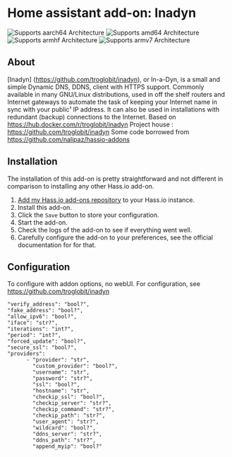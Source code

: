 # Home assistant add-on: Inadyn

![Supports aarch64 Architecture][aarch64-shield] ![Supports amd64 Architecture][amd64-shield] ![Supports armhf Architecture][armhf-shield] ![Supports armv7 Architecture][armv7-shield]

## About

[Inadyn] (https://github.com/troglobit/inadyn), or In-a-Dyn, is a small and simple Dynamic DNS, DDNS, client with HTTPS support. Commonly available in many GNU/Linux distributions, used in off the shelf routers and Internet gateways to automate the task of keeping your Internet name in sync with your public¹ IP address. It can also be used in installations with redundant (backup) connections to the Internet.
Based on https://hub.docker.com/r/troglobit/inadyn
Project house : https://github.com/troglobit/inadyn
Some code borrowed from https://github.com/nalipaz/hassio-addons

## Installation

The installation of this add-on is pretty straightforward and not different in
comparison to installing any other Hass.io add-on.

1. [Add my Hass.io add-ons repository][repository] to your Hass.io instance.
1. Install this add-on.
1. Click the `Save` button to store your configuration.
1. Start the add-on.
1. Check the logs of the add-on to see if everything went well.
1. Carefully configure the add-on to your preferences, see the official documentation for for that.

## Configuration

To configure with addon options, no webUI.
For configuration, see https://github.com/troglobit/inadyn

```
"verify_address": "bool?",
"fake_address": "bool?",
"allow_ipv6": "bool?",
"iface": "str?",
"iterations": "int?",
"period": "int?",
"forced_update": "bool?",
"secure_ssl": "bool?",
"providers":
      - "provider": "str",
        "custom_provider": "bool?",
        "username": "str",
        "password": "str?",
        "ssl": "bool?",
        "hostname": "str",
        "checkip_ssl": "bool?",
        "checkip_server": "str?",
        "checkip_command": "str?",
        "checkip_path": "str?",
        "user_agent": "str?",
        "wildcard": "bool?",
        "ddns_server": "str?",
        "ddns_path": "str?",
        "append_myip": "bool?"
```

[smb-shield]: https://img.shields.io/badge/SMB--green?style=plastic.svg
[repository]: https://github.com/alexbelgium/hassio-addons
[aarch64-shield]: https://img.shields.io/badge/aarch64-yes-green.svg
[amd64-shield]: https://img.shields.io/badge/amd64-yes-green.svg
[armhf-shield]: https://img.shields.io/badge/armhf-yes-green.svg
[armv7-shield]: https://img.shields.io/badge/armv7-yes-green.svg
